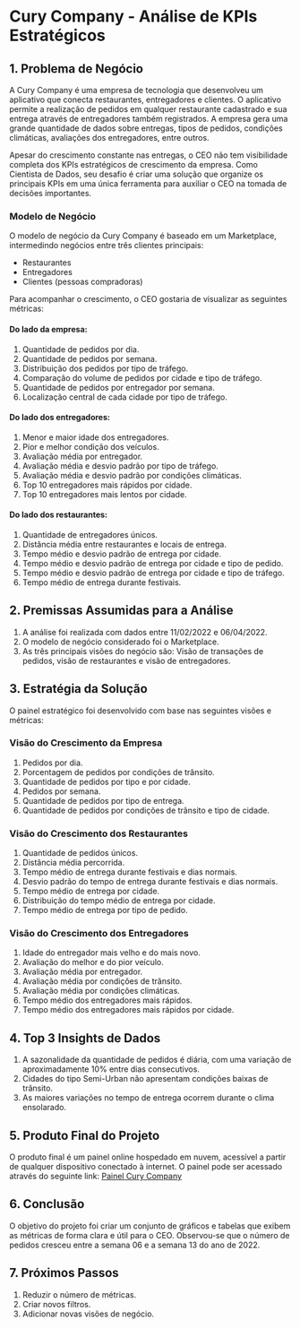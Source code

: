 # Cury Company - Análise de KPIs Estratégicos

## 1. Problema de Negócio

A Cury Company é uma empresa de tecnologia que desenvolveu um aplicativo que conecta restaurantes, entregadores e clientes. O aplicativo permite a realização de pedidos em qualquer restaurante cadastrado e sua entrega através de entregadores também registrados. A empresa gera uma grande quantidade de dados sobre entregas, tipos de pedidos, condições climáticas, avaliações dos entregadores, entre outros.

Apesar do crescimento constante nas entregas, o CEO não tem visibilidade completa dos KPIs estratégicos de crescimento da empresa. Como Cientista de Dados, seu desafio é criar uma solução que organize os principais KPIs em uma única ferramenta para auxiliar o CEO na tomada de decisões importantes.

### Modelo de Negócio

O modelo de negócio da Cury Company é baseado em um Marketplace, intermedindo negócios entre três clientes principais:
- Restaurantes
- Entregadores
- Clientes (pessoas compradoras)

Para acompanhar o crescimento, o CEO gostaria de visualizar as seguintes métricas:

#### Do lado da empresa:
1. Quantidade de pedidos por dia.
2. Quantidade de pedidos por semana.
3. Distribuição dos pedidos por tipo de tráfego.
4. Comparação do volume de pedidos por cidade e tipo de tráfego.
5. Quantidade de pedidos por entregador por semana.
6. Localização central de cada cidade por tipo de tráfego.

#### Do lado dos entregadores:
1. Menor e maior idade dos entregadores.
2. Pior e melhor condição dos veículos.
3. Avaliação média por entregador.
4. Avaliação média e desvio padrão por tipo de tráfego.
5. Avaliação média e desvio padrão por condições climáticas.
6. Top 10 entregadores mais rápidos por cidade.
7. Top 10 entregadores mais lentos por cidade.

#### Do lado dos restaurantes:
1. Quantidade de entregadores únicos.
2. Distância média entre restaurantes e locais de entrega.
3. Tempo médio e desvio padrão de entrega por cidade.
4. Tempo médio e desvio padrão de entrega por cidade e tipo de pedido.
5. Tempo médio e desvio padrão de entrega por cidade e tipo de tráfego.
6. Tempo médio de entrega durante festivais.

## 2. Premissas Assumidas para a Análise

1. A análise foi realizada com dados entre 11/02/2022 e 06/04/2022.
2. O modelo de negócio considerado foi o Marketplace.
3. As três principais visões do negócio são: Visão de transações de pedidos, visão de restaurantes e visão de entregadores.

## 3. Estratégia da Solução

O painel estratégico foi desenvolvido com base nas seguintes visões e métricas:

### Visão do Crescimento da Empresa
1. Pedidos por dia.
2. Porcentagem de pedidos por condições de trânsito.
3. Quantidade de pedidos por tipo e por cidade.
4. Pedidos por semana.
5. Quantidade de pedidos por tipo de entrega.
6. Quantidade de pedidos por condições de trânsito e tipo de cidade.

### Visão do Crescimento dos Restaurantes
1. Quantidade de pedidos únicos.
2. Distância média percorrida.
3. Tempo médio de entrega durante festivais e dias normais.
4. Desvio padrão do tempo de entrega durante festivais e dias normais.
5. Tempo médio de entrega por cidade.
6. Distribuição do tempo médio de entrega por cidade.
7. Tempo médio de entrega por tipo de pedido.

### Visão do Crescimento dos Entregadores
1. Idade do entregador mais velho e do mais novo.
2. Avaliação do melhor e do pior veículo.
3. Avaliação média por entregador.
4. Avaliação média por condições de trânsito.
5. Avaliação média por condições climáticas.
6. Tempo médio dos entregadores mais rápidos.
7. Tempo médio dos entregadores mais rápidos por cidade.

## 4. Top 3 Insights de Dados

1. A sazonalidade da quantidade de pedidos é diária, com uma variação de aproximadamente 10% entre dias consecutivos.
2. Cidades do tipo Semi-Urban não apresentam condições baixas de trânsito.
3. As maiores variações no tempo de entrega ocorrem durante o clima ensolarado.

## 5. Produto Final do Projeto

O produto final é um painel online hospedado em nuvem, acessível a partir de qualquer dispositivo conectado à internet. O painel pode ser acessado através do seguinte link: [Painel Cury Company](https://neemiasbrg-currycompany-growthdashboardoncurrycompany.streamlit.app/)

## 6. Conclusão

O objetivo do projeto foi criar um conjunto de gráficos e tabelas que exibem as métricas de forma clara e útil para o CEO. Observou-se que o número de pedidos cresceu entre a semana 06 e a semana 13 do ano de 2022.

## 7. Próximos Passos

1. Reduzir o número de métricas.
2. Criar novos filtros.
3. Adicionar novas visões de negócio.
